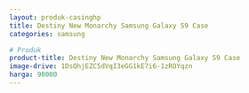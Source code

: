 ```yaml
---
layout: produk-casinghp
title: Destiny New Monarchy Samsung Galaxy S9 Case
categories: samsung

# Produk
product-title: Destiny New Monarchy Samsung Galaxy S9 Case
image-drive: 1DsQhjEZC5dVqI3eGG1kE7i6-1zROYqzn
harga: 90000
---
```

